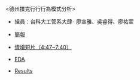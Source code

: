 <德州撲克⾏行行為模式分析>

- 組員：台科⼤工管系大肆- 廖宣雅、吳睿得、廖祐萱

- [簡報](https://tallya851109.github.io/CSX_RProject/期末報告/德州撲克第二組20190103.pdf)

- [情境短片（4:47~7:40）](https://www.youtube.com/watch?v=WEK20zFtSkY)

- [EDA](https://x666772.github.io/CSX_Lyhs/week_13-17_Final/EDA/poker.html)

- [Results](https://bryan051003.github.io/csx_rproject/final/flop_hs_train.html)

